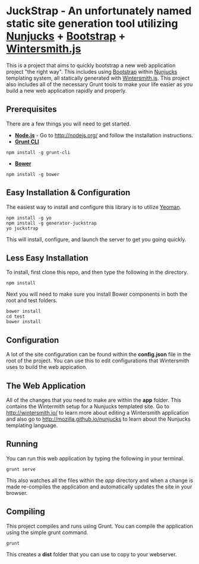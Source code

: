 JuckStrap - An unfortunately named static site generation tool utilizing  [Nunjucks](http://mozilla.github.io/nunjucks/) + [Bootstrap](http://getbootstrap.com/) + [Wintersmith.js](http://wintersmith.io/)
==================================================================================

This is a project that aims to quickly bootstrap a new web application project "the right way". This includes using [Bootstrap](http://getbootstrap.com/) within [Nunjucks](http://mozilla.github.io/nunjucks/) templating system, all statically generated with [Wintersmith.js](http://wintersmith.io/).  This project also includes all of the necessary Grunt tools to make your life easier as you build a new web application rapidly and properly.

Prerequisites
---------------
There are a few things you will need to get started.
  - **[Node.js](http://nodejs.org/)** - Go to http://nodejs.org/ and follow the installation instructions.
  - **[Grunt CLI](http://gruntjs.com/getting-started)**

  ```
  npm install -g grunt-cli
  ```
  - **[Bower](http://bower.io/)**

  ```
  npm install -g bower
  ```

Easy Installation & Configuration
------------------
The easiest way to install and configure this library is to utilize [Yeoman](http://yeoman.io/).

```
npm install -g yo
npm install -g generator-juckstrap
yo juckstrap
```

This will install, configure, and launch the server to get you going quickly.

Less Easy Installation
---------------

To install, first clone this repo, and then type the following in the directory.

```
npm install
```

Next you will need to make sure you install Bower components in both the root and test folders.

```
bower install
cd test
bower install
```

Configuration
---------------------
A lot of the site configuration can be found within the **config.json** file in the root of the project.  You can use this to edit configurations that Wintersmith uses to build the web appication.

The Web Application
---------------------
All of the changes that you need to make are within the **app** folder.  This contains the Wintermith setup for a Nunjucks templated site.  Go to http://wintersmith.io/ to learn more about editing a Wintersmith application and also go to http://mozilla.github.io/nunjucks to learn about the Nunjucks templating language.

Running
---------------------
You can run this web application by typing the following in your terminal.

```
grunt serve
```

This also watches all the files within the *app* directory and when a change is made re-compiles the application and automatically updates the site in your browser.


Compiling
---------------------
This project compiles and runs using Grunt. You can compile the application using the simple grunt command.

```
grunt
```

This creates a **dist** folder that you can use to copy to your webserver.
